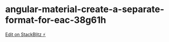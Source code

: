 # angular-material-create-a-separate-format-for-eac-38g61h

[Edit on StackBlitz ⚡️](https://stackblitz.com/edit/angular-material-create-a-separate-format-for-eac-38g61h)